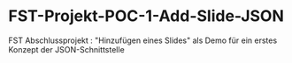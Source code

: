 # FST-Projekt-POC-1-Add-Slide-JSON

FST Abschlussprojekt : "Hinzufügen eines Slides" als Demo für ein erstes Konzept der JSON-Schnittstelle

